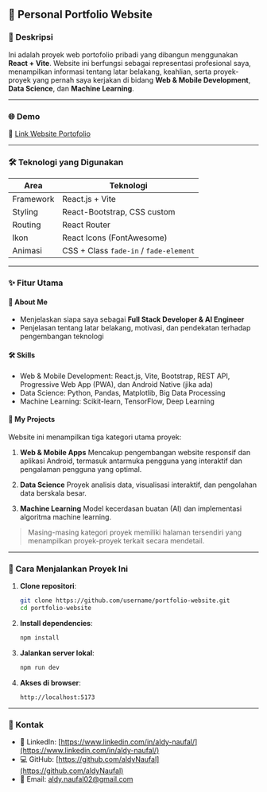 

## 💼 Personal Portfolio Website

### 📌 Deskripsi

Ini adalah proyek web portofolio pribadi yang dibangun menggunakan **React + Vite**. Website ini berfungsi sebagai representasi profesional saya, menampilkan informasi tentang latar belakang, keahlian, serta proyek-proyek yang pernah saya kerjakan di bidang **Web & Mobile Development**, **Data Science**, dan **Machine Learning**.

---

### 🌐 Demo

🔗 [Link Website Portofolio](https://my-porto-five-mu.vercel.app/) 

---

### 🛠️ Teknologi yang Digunakan

| Area      | Teknologi                              |
| --------- | -------------------------------------- |
| Framework | React.js + Vite                        |
| Styling   | React-Bootstrap, CSS custom            |
| Routing   | React Router                           |
| Ikon      | React Icons (FontAwesome)              |
| Animasi   | CSS + Class `fade-in` / `fade-element` |

---

### ✨ Fitur Utama

#### 🧑 About Me

* Menjelaskan siapa saya sebagai **Full Stack Developer & AI Engineer**
* Penjelasan tentang latar belakang, motivasi, dan pendekatan terhadap pengembangan teknologi

#### 🛠️ Skills

* Web & Mobile Development: React.js, Vite, Bootstrap, REST API, Progressive Web App (PWA), dan Android Native (jika ada)
* Data Science: Python, Pandas, Matplotlib, Big Data Processing
* Machine Learning: Scikit-learn, TensorFlow, Deep Learning

#### 📁 My Projects

Website ini menampilkan tiga kategori utama proyek:

1. **Web & Mobile Apps**
   Mencakup pengembangan website responsif dan aplikasi Android, termasuk antarmuka pengguna yang interaktif dan pengalaman pengguna yang optimal.

2. **Data Science**
   Proyek analisis data, visualisasi interaktif, dan pengolahan data berskala besar.

3. **Machine Learning**
   Model kecerdasan buatan (AI) dan implementasi algoritma machine learning.

> Masing-masing kategori proyek memiliki halaman tersendiri yang menampilkan proyek-proyek terkait secara mendetail.

---

### 🚀 Cara Menjalankan Proyek Ini

1. **Clone repositori**:

   ```bash
   git clone https://github.com/username/portfolio-website.git
   cd portfolio-website
   ```

2. **Install dependencies**:

   ```bash
   npm install
   ```

3. **Jalankan server lokal**:

   ```bash
   npm run dev
   ```

4. **Akses di browser**:

   ```
   http://localhost:5173
   ```

---


### 📩 Kontak

* 💼 LinkedIn: [https://www.linkedin.com/in/aldy-naufal/](https://www.linkedin.com/in/aldy-naufal/)
* 💻 GitHub: [https://github.com/aldyNaufal](https://github.com/aldyNaufal)
* 📧 Email: [aldy.naufal02@gmail.com](aldy.naufal02@gmail.com)
